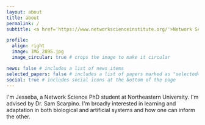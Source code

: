 ```yaml
---
layout: about
title: about
permalink: /
subtitle: <a href='https://www.networkscienceinstitute.org/'>Network Science Institute @ Northeastern University</a>. 

profile:
  align: right
  image: IMG_2895.jpg
  image_circular: true # crops the image to make it circular

news: false # includes a list of news items
selected_papers: false # includes a list of papers marked as "selected={true}"
social: true # includes social icons at the bottom of the page
---
```


I'm Jesseba, a Network Science PhD student at Northeastern University. I'm advised by Dr. Sam Scarpino. I'm broadly interested in learning and adaptation in both biological and artificial systems and how one can inform the other. 
